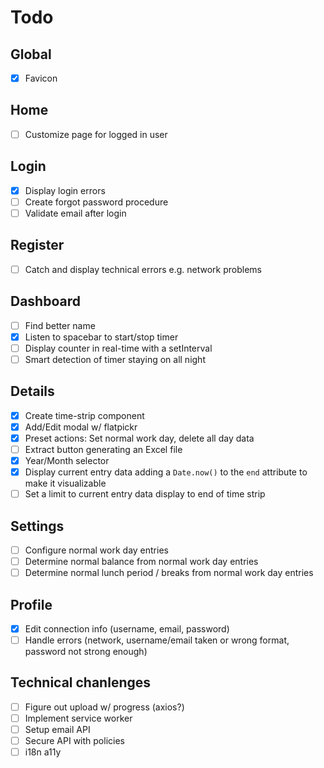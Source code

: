 # Todo

## Global
* [x] Favicon

## Home
* [ ] Customize page for logged in user

## Login
* [x] Display login errors
* [ ] Create forgot password procedure
* [ ] Validate email after login

## Register
* [ ] Catch and display technical errors e.g. network problems

## Dashboard
* [ ] Find better name
* [x] Listen to spacebar to start/stop timer
* [ ] Display counter in real-time with a setInterval
* [ ] Smart detection of timer staying on all night

## Details
* [x] Create time-strip component
* [x] Add/Edit modal w/ flatpickr
* [x] Preset actions: Set normal work day, delete all day data
* [ ] Extract button generating an Excel file
* [x] Year/Month selector
* [x] Display current entry data adding a `Date.now()` to the `end` attribute to make it visualizable
* [ ] Set a limit to current entry data display to end of time strip

## Settings
* [ ] Configure normal work day entries
* [ ] Determine normal balance from normal work day entries
* [ ] Determine normal lunch period / breaks from normal work day entries

## Profile
* [x] Edit connection info (username, email, password)
* [ ] Handle errors (network, username/email taken or wrong format, password not strong enough)

## Technical chanlenges
* [ ] Figure out upload w/ progress (axios?)
* [ ] Implement service worker
* [ ] Setup email API
* [ ] Secure API with policies
* [ ] i18n a11y
